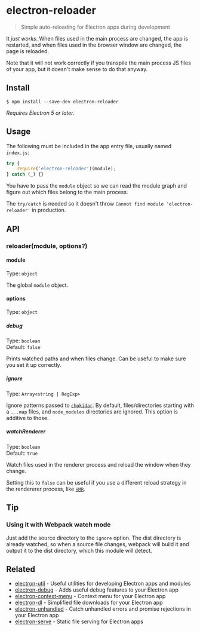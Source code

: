 # electron-reloader

> Simple auto-reloading for Electron apps during development

It *just works*. When files used in the main process are changed, the app is restarted, and when files used in the browser window are changed, the page is reloaded.

Note that it will not work correctly if you transpile the main process JS files of your app, but it doesn't make sense to do that anyway.

## Install

```
$ npm install --save-dev electron-reloader
```

*Requires Electron 5 or later.*

## Usage

The following must be included in the app entry file, usually named `index.js`:

```js
try {
	require('electron-reloader')(module);
} catch (_) {}
```

You have to pass the `module` object so we can read the module graph and figure out which files belong to the main process.

The `try/catch` is needed so it doesn't throw `Cannot find module 'electron-reloader'` in production.

## API

### reloader(module, options?)

#### module

Type: `object`

The global `module` object.

#### options

Type: `object`

##### debug

Type: `boolean`\
Default: `false`

Prints watched paths and when files change. Can be useful to make sure you set it up correctly.

##### ignore

Type: `Array<string | RegExp>`

Ignore patterns passed to [`chokidar`](https://github.com/paulmillr/chokidar#path-filtering). By default, files/directories starting with a `.`, `.map` files, and `node_modules` directories are ignored. This option is additive to those.

##### watchRenderer

Type: `boolean`\
Default: `true`

Watch files used in the renderer process and reload the window when they change.

Setting this to `false` can be useful if you use a different reload strategy in the rendererer process, like [`HMR`](https://webpack.js.org/concepts/hot-module-replacement/).

## Tip

### Using it with Webpack watch mode

Just add the source directory to the `ignore` option. The dist directory is already watched, so when a source file changes, webpack will build it and output it to the dist directory, which this module will detect.

## Related

- [electron-util](https://github.com/sindresorhus/electron-util) - Useful utilities for developing Electron apps and modules
- [electron-debug](https://github.com/sindresorhus/electron-debug) - Adds useful debug features to your Electron app
- [electron-context-menu](https://github.com/sindresorhus/electron-context-menu) - Context menu for your Electron app
- [electron-dl](https://github.com/sindresorhus/electron-dl) - Simplified file downloads for your Electron app
- [electron-unhandled](https://github.com/sindresorhus/electron-unhandled) - Catch unhandled errors and promise rejections in your Electron app
- [electron-serve](https://github.com/sindresorhus/electron-serve) - Static file serving for Electron apps
